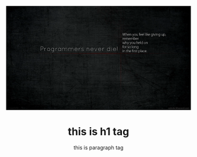 <div align='center'>
  <img src='./image.png' />
  <h1>this is h1 tag</h1>

 <p>this is paragraph tag</p> 

<div/>
